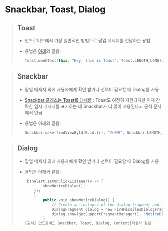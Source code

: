 # Snackbar, Toast, Dialog

> ## Toast
> 
> - 안드로이드에서 가장 일반적인 방법으로 팝업 메세지를 전달하는 용법
> 
> - 용법은 [아래](https://developer.android.com/guide/topics/ui/notifiers/toasts?hl=ko)와 같음:
>   
>   ```kotlin
>   Toast.maekText(this, "Hey, this is Toast", Toast.LENGTH_LONG).show()
>   ```

> ## Snackbar
> 
> - 팝업 메세지 외에 사용자에게 확인 받거나 선택이 필요할 때 Dialog를 사용
> 
> - [Snackbar 클래스는 Toast를 대체함](https://developer.android.com/training/snackbar?hl=ko) : Toast도 여전히 지원되지만 이제 간략한 임시 메시지를 표시하는 데 Snackbar가 더 많이 사용된다고 공식 문서에서 언급
> 
> - 용법은 아래와 같음:
>   
>   ```kotlin
>   Snackbar.make(findViewById(R.id.lr), "스낵바", Snackbar.LENGTH_LONG).show();
>   ```

> ## Dialog
> 
> - 팝업 메세지 외에 사용자에게 확인 받거나 선택이 필요할 때 Dialog를 사용
> 
> - 용법은 아래와 같음:
>   
>   ```kotlin
>    btnAlert.setOnClickListener(v -> {
>           showNoticeDialog();
>       });
>       }
>           public void showNoticeDialog() {
>               // Create an instance of the dialog fragment and show it
>               DialogFragment dialog = new FireMissilesDialogFragment();
>               dialog.show(getSupportFragmentManager(), "NoticeDialogFragment");
>           }
>   [출처] 안드로이드 Snackbar, Toast, Dialog, Context|작성자 윌렴
>   ```

